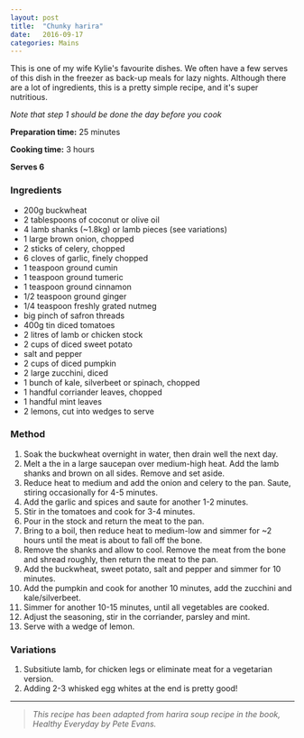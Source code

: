 ```yaml
---
layout: post
title:  "Chunky harira"
date:   2016-09-17
categories: Mains
---
```


This is one of my wife Kylie's favourite dishes. We often have a few serves of this dish in the freezer as back-up meals for lazy nights. Although there are a lot of ingredients, this is a pretty simple recipe, and it's super nutritious.

*Note that step 1 should be done the day before you cook*

**Preparation time:** 25 minutes

**Cooking time:** 3 hours

**Serves 6**

### Ingredients

* 200g buckwheat
* 2 tablespoons of coconut or olive oil
* 4 lamb shanks (~1.8kg) or lamb pieces (see variations)
* 1 large brown onion, chopped
* 2 sticks of celery, chopped
* 6 cloves of garlic, finely chopped
* 1 teaspoon ground cumin
* 1 teaspoon ground tumeric
* 1 teaspoon ground cinnamon
* 1/2 teaspoon ground ginger
* 1/4 teaspoon freshly grated nutmeg
* big pinch of safron threads
* 400g tin diced tomatoes
* 2 litres of lamb or chicken stock
* 2 cups of diced sweet potato
* salt and pepper
* 2 cups of diced pumpkin
* 2 large zucchini, diced
* 1 bunch of kale, silverbeet or spinach, chopped 
* 1 handful corriander leaves, chopped
* 1 handful mint leaves
* 2 lemons, cut into wedges to serve


### Method

1. Soak the buckwheat overnight in water, then drain well the next day.
2. Melt a the in a large saucepan over medium-high heat. Add the lamb shanks and brown on all sides. Remove and set aside. 
3. Reduce heat to medium and add the onion and celery to the pan. Saute, stiring occasionally for 4-5 minutes.
4. Add the garlic and spices and saute for another 1-2 minutes. 
5. Stir in the tomatoes and cook for 3-4 minutes. 
6. Pour in the stock and return the meat to the pan.
7. Bring to a boil, then reduce heat to medium-low and simmer for ~2 hours until the meat is about to fall off the bone.
8. Remove the shanks and allow to cool. Remove the meat from the bone and shread roughly, then return the meat to the pan.
9. Add the buckwheat, sweet potato, salt and pepper and simmer for 10 minutes. 
10. Add the pumpkin and cook for another 10 minutes, add the zucchini and kale/silverbeet.
11. Simmer for another 10-15 minutes, until all vegetables are cooked.
12. Adjust the seasoning, stir in the corriander, parsley and mint. 
13. Serve with a wedge of lemon.

### Variations

1. Subsitiute lamb, for chicken legs or eliminate meat for a vegetarian version. 
2. Adding 2-3 whisked egg whites at the end is pretty good!


---

> *This recipe has been adapted from harira soup recipe in the book, Healthy Everyday by Pete Evans.* 

